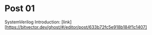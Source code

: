# Post 01

SystemVerilog Introduction: [link][https://bitvector.dev/ghost/#/editor/post/633b72fc5e918b184f1c1407]
